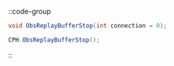 ::code-group
  ```csharp [Method]
  void ObsReplayBufferStop(int connection = 0);
  ```
  ```csharp [Example]
  CPH.ObsReplayBufferStop();
  ```
::